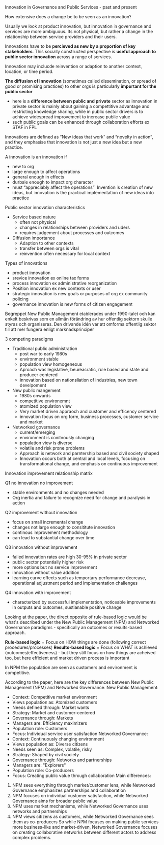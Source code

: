 Innovation in Governance and Public Services - past and present

How extensive does a change be to be seen as an innovation?

Usually we look at product innovation, but innovation in governance and services are more ambiguous. Its not physical, but rather a change in the relationship between service providers and their users.

Innovations have to be **percieved as new by a proportion of key stakeholders**. This socially constructed perspective is **useful approach to public sector innovation** across a range of services.

Innovation may inclucde reinvention or adaption to another context, location, or time period.

**The diffusion of innovation** (sometimes called dissemination, or spread of good or promising practices) to other orgs is particularly **important for the public sector**
- here is a **difference between public and private** sector as innovation in private sector is mainly about gaining a compettitive advantage and restricting knowledge sharing, while in public sector drivers is to achieve widespread improvement to increase public value
- such public goals can be enhanced through collaboration efforts ex STAF in FPL

Innovations are defined as “New ideas that work” and “novelty in action”, and they emphasise that innovation is not just a new idea but a new practice.


A innovation is an innovation if
- new to org
- large enough to affect operations
- general enough in effects
- durbale enough to impact org character
- must “appreciably affect the operations” 
Invention is creation of new ideas, but innovation is the practical implementation of new ideas into practice

Public sector innovation characteristics
- Service based nature
    - often not physical
    - changes in relationships between providers and uders
    - requires judgement about processes and outcomes
- Diffusion importance
    - Adaption to other contexts
    - transfer between orgs is vital
    - reinvention often necessary for local context

Types of innovations
- product innovation
- srevice innovation ex online tax forms
- process innovation ex administrative reorganization
- Position innovation ex new contexts or user
- strategic innovation is new goals or purposes of org ex community policing 
- governance innovation is new forms of citizen engagement

Begreppet New Public Management etablerades under 1990-talet och kan enkelt beskrivas som en allmän förändring av hur offentlig sektorn skulle styras och organiseras. Den drivande idén var att omforma offentlig sektor till att mer fungera enligt marknadsprinciper

3 competing paradigms
- Traditional public administration
    - post war to early 1980s
    - environment stable
    - population view homogeneous
    - Aproach was legislative, beureacratic, rule based and state and producer centered
    - innovation based on nationsliation of industries, new town develpoment
- New public mangement
    - 1980s onwards
    - competitive environemnt
    - atomized population view
    - Very market driven appraoch and customer and efficency centered
    - innovation focus on org form, business processes, customer service and market
- Networked governance
    - current/emerging
    - environment is conitnously changing
    - population view is diverse
    - volatile and risk prone problems
    - Approach is network and parntership based and civil society shaped
    - Innovation occurs both at central and local levels, focusing on transformational change, and emphasis on continuous improvement

Innovation improvement relationship matrix

Q1 no innovation no improvement
- stable environments and no changes needed
- Org inertia and failure to recognize need for change and paralysis in action

Q2 improvement without innovation
- focus on small incremental change
- changes not large enough to consititute innovation
- continous improvement methodology
- can lead to substantial change over time

Q3 innovation without improvement
- failed innovation rates are high 30-95% in private sector
- public sector potentially higher risk
- more options but no service improvement
- innovation without value addition
- learning curve effects such as temportary performance decrease, operational adjustment period and implementation challenges

Q4 innovation with improvement
- characterized by successful implementation, noticeable improvements in outputs and outcomes, sustianable positive change 


Looking at the paper, the direct opposite of rule-based logic would be what's described under the New Public Management (NPM) and Networked Governance paradigms - specifically an outcomes or results-based approach.

**Rule-based logic** = Focus on HOW things are done (following correct procedures/processes) **Results-based logic** = Focus on WHAT is achieved (outcomes/effectiveness) - but they still focus on how things are acheived too, but here efficient and market driven process is important

In NPM the population are seen as customers and environment is competitive.


According to the paper, here are the key differences between New Public Management (NPM) and Networked Governance:
New Public Management:
* Context: Competitive market environment
* Views population as: Atomized customers
* Needs defined through: Market wants
* Strategy: Market and customer-centered
* Governance through: Markets
* Managers are: Efficiency maximizers
* Population role: Customers
* Focus: Individual service user satisfaction
Networked Governance:
* Context: Continuously changing environment
* Views population as: Diverse citizens
* Needs seen as: Complex, volatile, risky
* Strategy: Shaped by civil society
* Governance through: Networks and partnerships
* Managers are: "Explorers"
* Population role: Co-producers
* Focus: Creating public value through collaboration
Main differences:
1. NPM sees everything through market/customer lens, while Networked Governance emphasizes partnerships and collaboration
2. NPM focuses on individual customer satisfaction, while Networked Governance aims for broader public value
3. NPM uses market mechanisms, while Networked Governance uses networks and partnerships
4. NPM views citizens as customers, while Networked Governance sees them as co-producers
So while NPM focuses on making public services more business-like and market-driven, Networked Governance focuses on creating collaborative networks between different actors to address complex problems.










